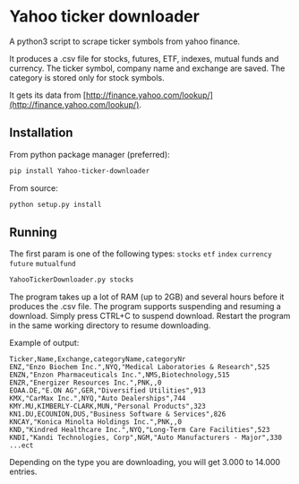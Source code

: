 Yahoo ticker downloader
==============================

A python3 script to scrape ticker symbols from yahoo finance.

It produces a .csv file for stocks, futures, ETF, indexes, mutual funds and currency. The ticker symbol, company name and exchange are saved. The category is stored only for stock symbols.

It gets its data from [http://finance.yahoo.com/lookup/](http://finance.yahoo.com/lookup/).

## Installation

From python package manager (preferred):

```bash
pip install Yahoo-ticker-downloader
```

From source:

```bash
python setup.py install
```

## Running

The first param is one of the following types: `stocks` `etf` `index` `currency` `future` `mutualfund`

```bash
YahooTickerDownloader.py stocks
```

The program takes up a lot of RAM (up to 2GB) and several hours before it produces the .csv file. The program supports suspending and resuming a download. Simply press CTRL+C to suspend download. Restart the program in the same working directory to resume downloading.

Example of output:
```csv
Ticker,Name,Exchange,categoryName,categoryNr
ENZ,"Enzo Biochem Inc.",NYQ,"Medical Laboratories & Research",525
ENZN,"Enzon Pharmaceuticals Inc.",NMS,Biotechnology,515
ENZR,"Energizer Resources Inc.",PNK,,0
EOAA.DE,"E.ON AG",GER,"Diversified Utilities",913
KMX,"CarMax Inc.",NYQ,"Auto Dealerships",744
KMY.MU,KIMBERLY-CLARK,MUN,"Personal Products",323
KN1.DU,ECOUNION,DUS,"Business Software & Services",826
KNCAY,"Konica Minolta Holdings Inc.",PNK,,0
KND,"Kindred Healthcare Inc.",NYQ,"Long-Term Care Facilities",523
KNDI,"Kandi Technologies, Corp",NGM,"Auto Manufacturers - Major",330
...ect
```

Depending on the type you are downloading, you will get 3.000 to 14.000 entries.

